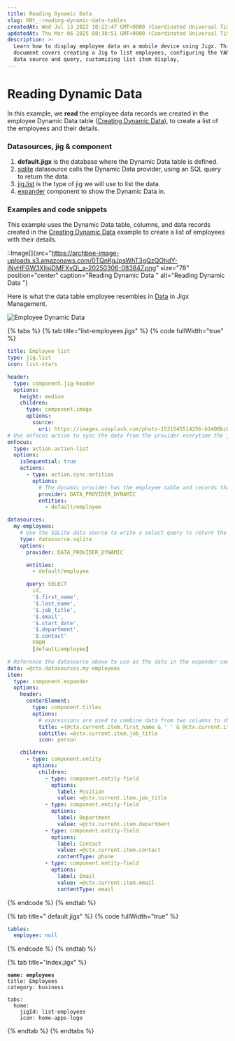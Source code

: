```yaml
---
title: Reading Dynamic Data
slug: KNt_-reading-dynamic-data-tables
createdAt: Wed Jul 13 2022 10:22:47 GMT+0000 (Coordinated Universal Time)
updatedAt: Thu Mar 06 2025 08:38:51 GMT+0000 (Coordinated Universal Time)
description: >-
  Learn how to display employee data on a mobile device using Jigx. This
  document covers creating a Jig to list employees, configuring the YAML for
  data source and query, customizing list item display,
---
```


# Reading Dynamic Data

In this example, we **read** the employee data records we created in the employee Dynamic Data table ([Creating Dynamic Data](<Creating Dynamic Data.md>)), to create a list of the employees and their details.

### Datasources, jig & component

1. **default.jigx** is the database where the Dynamic Data table is defined.
2. [sqlite](../../Datasource/sqlite.md) datasource calls the Dynamic Data provider, using an SQL query to return the data.
3. [jig.list](<../../Jig Types/jig_list.md>) is the type of jig we will use to list the data.
4. [expander](../../Components/expander.md) component to show the Dynamic Data in.

### Examples and code snippets

This example uses the Dynamic Data table, columns, and data records created in the [Creating Dynamic Data](<Creating Dynamic Data.md>) example to create a list of employees with their details.

::Image\[]{src="https://archbee-image-uploads.s3.amazonaws.com/0TQnKgJpsWhT3gQzQOhdY-INvHFGW3XIisjDMFXvQ\_a-20250306-083847.png" size="78" position="center" caption="Reading Dynamic Data " alt="Reading Dynamic Data "}

Here is what the data table employee resembles in [Data](https://docs.jigx.com/data) in Jigx Management.

![Employee Dynamic Data](https://archbee-image-uploads.s3.amazonaws.com/x7vdIDH6-ScTprfmi2XXX/ryCmLjukF38TWd_rs1Ayw_dd-list-mngt.png)

{% tabs %}
{% tab title="list-employees.jigx" %}
{% code fullWidth="true" %}
```yaml
title: Employee list
type: jig.list
icon: list-stars

header:
  type: component.jig-header
  options:
    height: medium
    children:
      type: component.image
      options:
        source:
          uri: https://images.unsplash.com/photo-1531545514256-b1400bc00f31?q=80&w=1374&auto=format&fit=crop&ixlib=rb-4.0.3&ixid=M3wxMjA3fDB8MHxwaG90by1wYWdlfHx8fGVufDB8fHx8fA%3D%3D
# Use onfocus action to sync the data from the provider everytime the jig is opened
onFocus:
  type: action.action-list
  options:
    isSequential: true
    actions:
      - type: action.sync-entities
        options:
          # The dynamic provider has the employee table and records that must sync when the jig is opened
          provider: DATA_PROVIDER_DYNAMIC
          entities:
            - default/employee

datasources:
  my-employees:
    # Use the SQLite data source to write a select query to return the exact data from the solution's Dynamic Data employee table to be used in the jig
    type: datasource.sqlite
    options:
      provider: DATA_PROVIDER_DYNAMIC

      entities:
        - default/employee

      query: SELECT
        id,
        '$.first_name',
        '$.last_name',
        '$.job_title',
        '$.email',
        '$.start_date',
        '$.department',
        '$.contact'
        FROM
        [default/employee]

# Reference the datasource above to use as the data in the expander component
data: =@ctx.datasources.my-employees
item:
  type: component.expander
  options:
    header:
      centerElement:
        type: component.titles
        options:
          # expressions are used to combine data from two columns to show in the list
          title: =(@ctx.current.item.first_name & ' ' & @ctx.current.item.last_name)
          subtitle: =@ctx.current.item.job_title
          icon: person

    children:
      - type: component.entity
        options:
          children:
            - type: component.entity-field
              options:
                label: Position
                value: =@ctx.current.item.job_title
            - type: component.entity-field
              options:
                label: Department
                value: =@ctx.current.item.department
            - type: component.entity-field
              options:
                label: Contact
                value: =@ctx.current.item.contact
                contentType: phone
            - type: component.entity-field
              options:
                label: Email
                value: =@ctx.current.item.email
                contentType: email
```
{% endcode %}
{% endtab %}

{% tab title=" default.jigx" %}
{% code fullWidth="true" %}
```yaml
tables:
  employee: null
```
{% endcode %}
{% endtab %}

{% tab title="index.jigx" %}
<pre class="language-yaml" data-full-width="true"><code class="lang-yaml"><strong>name: employees
</strong>title: Employees
category: business

tabs:
  home:
    jigId: list-employees
    icon: home-apps-logo
</code></pre>
{% endtab %}
{% endtabs %}

